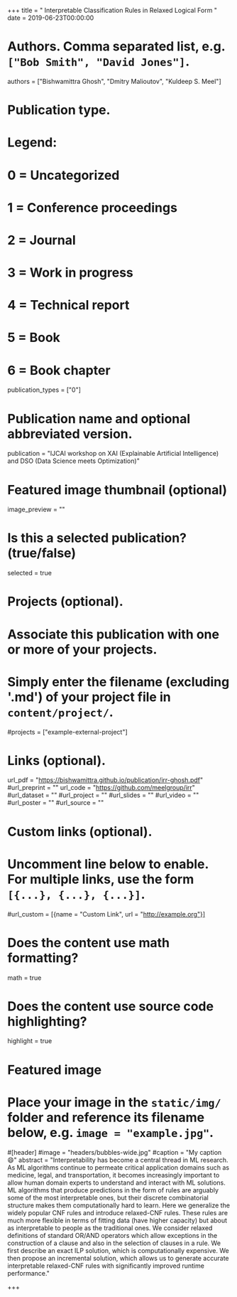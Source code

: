 +++
title = " Interpretable Classification Rules in Relaxed Logical Form "
date = 2019-06-23T00:00:00

# Authors. Comma separated list, e.g. `["Bob Smith", "David Jones"]`.
authors = ["Bishwamittra Ghosh", "Dmitry Malioutov", "Kuldeep S. Meel"] 

# Publication type.
# Legend:
# 0 = Uncategorized
# 1 = Conference proceedings
# 2 = Journal
# 3 = Work in progress
# 4 = Technical report
# 5 = Book
# 6 = Book chapter
publication_types = ["0"]

# Publication name and optional abbreviated version.
publication = "IJCAI  workshop on XAI (Explainable Artificial Intelligence) and DSO (Data Science meets Optimization)"


# Featured image thumbnail (optional)
image_preview = ""

# Is this a selected publication? (true/false)
selected = true

# Projects (optional).
#   Associate this publication with one or more of your projects.
#   Simply enter the filename (excluding '.md') of your project file in `content/project/`.
#projects = ["example-external-project"]


# Links (optional).
url_pdf = "https://bishwamittra.github.io/publication/irr-ghosh.pdf"
#url_preprint = ""
url_code = "https://github.com/meelgroup/irr"
#url_dataset = ""
#url_project = ""
#url_slides = ""
#url_video = ""
#url_poster = ""
#url_source = ""

# Custom links (optional).
#   Uncomment line below to enable. For multiple links, use the form `[{...}, {...}, {...}]`.
#url_custom = [{name = "Custom Link", url = "http://example.org"}]

# Does the content use math formatting?
math = true

# Does the content use source code highlighting?
highlight = true

# Featured image
# Place your image in the `static/img/` folder and reference its filename below, e.g. `image = "example.jpg"`.
#[header]
#image = "headers/bubbles-wide.jpg"
#caption = "My caption :smile:"
abstract = "Interpretability has become a central thread in ML research. As ML algorithms continue to permeate critical application domains such as medicine, legal, and transportation, it becomes increasingly important to allow human domain experts to understand and interact with ML solutions. ML algorithms that produce predictions in the form of rules are arguably some of the most interpretable ones, but their discrete combinatorial structure makes them computationally hard to learn. Here we generalize the widely popular CNF rules and introduce relaxed-CNF rules. These rules are much more flexible in terms of fitting data (have higher capacity) but about as interpretable to people as the traditional ones. We consider relaxed definitions of standard OR/AND operators which allow exceptions in the construction of a clause and also in the selection of clauses in a rule. We first describe an exact ILP solution, which is computationally expensive. We then propose an incremental solution, which allows us to generate accurate interpretable relaxed-CNF rules with significantly improved runtime performance."

+++